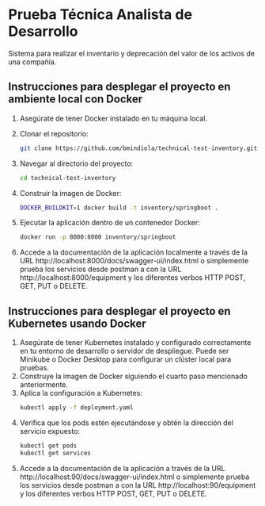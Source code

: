 # Prueba Técnica Analista de Desarrollo 

Sistema para realizar el inventario y deprecación del valor de los activos de una compañía.

## Instrucciones para desplegar el proyecto en ambiente local con Docker

1. Asegúrate de tener Docker instalado en tu máquina local.

2. Clonar el repositorio:

   ```bash
   git clone https://github.com/bmindiola/technical-test-inventory.git
   ```

3. Navegar al directorio del proyecto:

   ```bash
   cd technical-test-inventory
   ```

4. Construir la imagen de Docker:

   ```bash
   DOCKER_BUILDKIT=1 docker build -t inventory/springboot .
   ```

5. Ejecutar la aplicación dentro de un contenedor Docker:

   ```bash
   docker run -p 8000:8000 inventory/springboot
   ```
6. Accede a la documentación de la aplicación localmente a través de la URL http://localhost:8000/docs/swagger-ui/index.html
   o simplemente prueba los servicios desde postman a con la URL http://localhost:8000/equipment y los diferentes verbos HTTP
   POST, GET, PUT o DELETE.

## Instrucciones para desplegar el proyecto en Kubernetes usando Docker

1. Asegúrate de tener Kubernetes instalado y configurado correctamente en tu entorno de desarrollo o servidor de despliegue.
   Puede ser Minikube o Docker Desktop para configurar un clúster local para pruebas.
2. Construye la imagen de Docker siguiendo el cuarto paso mencionado anteriormente.
3. Aplica la configuración a Kubernetes:
   ```bash
   kubectl apply -f deployment.yaml
   ```
4. Verifica que los pods estén ejecutándose y obtén la dirección del servicio expuesto:
   ```bash
   kubectl get pods
   kubectl get services
   ```
5. Accede a la documentación de la aplicación a través de la URL http://localhost:90/docs/swagger-ui/index.html
   o simplemente prueba los servicios desde postman a con la URL http://localhost:90/equipment y los diferentes verbos HTTP
   POST, GET, PUT o DELETE.
